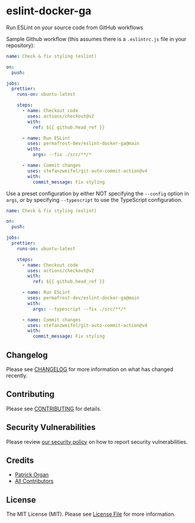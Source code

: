 # eslint-docker-ga

Run ESLint on your source code from GitHub workflows

Sample Github workflow (this assumes there is a `.eslintrc.js` file in your repository):

```yaml
name: Check & fix styling (eslint)

on:
  push:

jobs:
  prettier:
    runs-on: ubuntu-latest

    steps:
      - name: Checkout code
        uses: actions/checkout@v2
        with:
          ref: ${{ github.head_ref }}

      - name: Run ESLint
        uses: permafrost-dev/eslint-docker-ga@main
        with:
          args: --fix ./src/**/*

      - name: Commit changes
        uses: stefanzweifel/git-auto-commit-action@v4
        with:
          commit_message: Fix styling
```

Use a preset configuration by either NOT specifying the `--config` option in `args`, or by specifying `--typescript` to use the TypeScript configuration.

```yaml
name: Check & fix styling (eslint)

on:
  push:

jobs:
  prettier:
    runs-on: ubuntu-latest

    steps:
      - name: Checkout code
        uses: actions/checkout@v2
        with:
          ref: ${{ github.head_ref }}

      - name: Run ESLint
        uses: permafrost-dev/eslint-docker-ga@main
        with:
          args: --typescript --fix ./src/**/*

      - name: Commit changes
        uses: stefanzweifel/git-auto-commit-action@v4
        with:
          commit_message: Fix styling
```

## Changelog

Please see [CHANGELOG](CHANGELOG.md) for more information on what has changed recently.

## Contributing

Please see [CONTRIBUTING](.github/CONTRIBUTING.md) for details.

## Security Vulnerabilities

Please review [our security policy](../../security/policy) on how to report security vulnerabilities.

## Credits

- [Patrick Organ](https://github.com/patinthehat)
- [All Contributors](../../contributors)

## License

The MIT License (MIT). Please see [License File](LICENSE) for more information.
